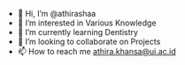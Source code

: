 - 👋 Hi, I’m @athirashaa
- 👀 I’m interested in Various Knowledge 
- 🌱 I’m currently learning Dentistry 
- 💞️ I’m looking to collaborate on Projects 
- 📫 How to reach me athira.khansa@ui.ac.id 

<!---
athirashaa/athirashaa is a ✨ special ✨ repository because its `README.md` (this file) appears on your GitHub profile.
You can click the Preview link to take a look at your changes.
--->
